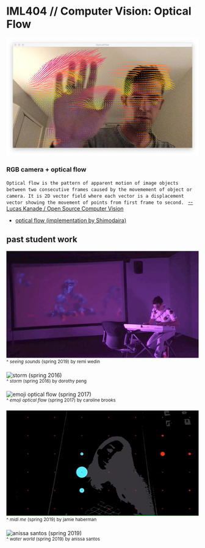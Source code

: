 # IML404 // Computer Vision: Optical Flow

![optical flow screen capture](https://github.com/johnbcarpenter/USC_IML404_IMAGES/blob/master/images/optical-flow.png)

### RGB camera + optical flow
`Optical flow is the pattern of apparent motion of image objects between two consecutive frames caused by the movemement of object or camera. It is 2D vector field where each vector is a displacement vector showing the movement of points from first frame to second. `  [-- Lucas Kanade / Open Source Computer Vision](https://docs.opencv.org/3.4/d7/d8b/tutorial_py_lucas_kanade.html)

- [optical flow (implementation by Shimodaira)](https://github.com/johnbcarpenter/USC_IML404/tree/master/CODE/PROCESSING/RGB_CAMERA/OpticalFlow)

## past student work

![remi wedin (spring 2019)](https://github.com/johnbcarpenter/USC_IML404_IMAGES/blob/master/images/remi-wedin-seeing-sounds-2019.gif)  
<sup>^ _seeing sounds_ (spring 2019) by remi wedin</sup>

![storm (spring 2016)](https://github.com/johnbcarpenter/USC_IML404_IMAGES/blob/master/images/storm-spring16.gif)  
<sup>^ _storm_ (spring 2016) by dorothy peng</sup>

![emoji optical flow (spring 2017)](https://github.com/johnbcarpenter/USC_IML404_IMAGES/blob/master/images/emoji-optical-flow-spring17.gif)  
<sup>^ _emoji optical flow_ (spring 2017) by caroline brooks</sup>

![jamie haberman (spring 2019)](https://github.com/johnbcarpenter/USC_IML404_IMAGES/blob/master/images/jamie-haberman-midi_me-2019.gif)  
<sup>^ _midi me_ (spring 2019) by jamie haberman</sup>

![anissa santos (spring 2019)](https://github.com/johnbcarpenter/USC_IML404_IMAGES/blob/master/images/anissa-santos-water-world-2019.gif)  
<sup>^ _water world_ (spring 2019) by anissa santos</sup>
